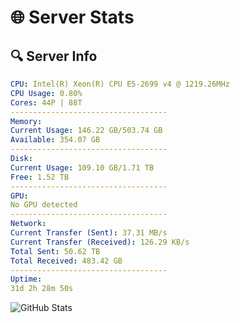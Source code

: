 # 🌐 Server Stats
## 🔍 Server Info
```yaml
CPU: Intel(R) Xeon(R) CPU E5-2699 v4 @ 1219.26MHz
CPU Usage: 0.80%
Cores: 44P | 88T
-----------------------------------
Memory:
Current Usage: 146.22 GB/503.74 GB
Available: 354.07 GB
-----------------------------------
Disk:
Current Usage: 109.10 GB/1.71 TB
Free: 1.52 TB
-----------------------------------
GPU:
No GPU detected
-----------------------------------
Network:
Current Transfer (Sent): 37.31 MB/s
Current Transfer (Received): 126.29 KB/s
Total Sent: 50.62 TB
Total Received: 483.42 GB
-----------------------------------
Uptime:
31d 2h 28m 50s
```
![GitHub Stats](https://img.shields.io/badge/Updated-2025-04-07_23:51:39-blue)